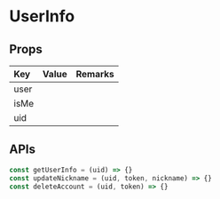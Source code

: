 # UserInfo

## Props <a id="required-props"></a>

| Key | Value | Remarks |
| :--- | :--- | :--- |
| user |  |  |
| isMe |  |  |
| uid |  |  |

## APIs

```javascript
const getUserInfo = (uid) => {}
const updateNickname = (uid, token, nickname) => {}
const deleteAccount = (uid, token) => {}
```




